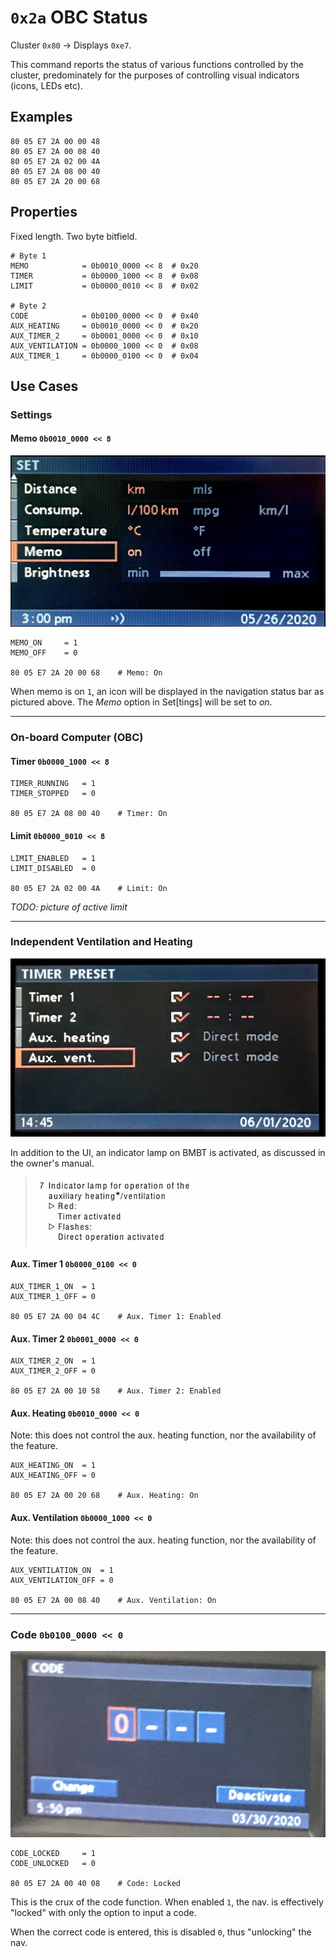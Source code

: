 # `0x2a` OBC Status

Cluster `0x80` → Displays `0xe7`.

This command reports the status of various functions controlled by the cluster, predominately for the purposes of controlling visual indicators (icons, LEDs etc).

## Examples

    80 05 E7 2A 00 00 48
    80 05 E7 2A 00 08 40
    80 05 E7 2A 02 00 4A
    80 05 E7 2A 08 00 40
    80 05 E7 2A 20 00 68

## Properties

Fixed length. Two byte bitfield.

    # Byte 1
    MEMO            = 0b0010_0000 << 8  # 0x20
    TIMER           = 0b0000_1000 << 8  # 0x08
    LIMIT           = 0b0000_0010 << 8  # 0x02
    
    # Byte 2
    CODE            = 0b0100_0000 << 0  # 0x40
    AUX_HEATING     = 0b0010_0000 << 0  # 0x20
    AUX_TIMER_2     = 0b0001_0000 << 0  # 0x10
    AUX_VENTILATION = 0b0000_1000 << 0  # 0x08
    AUX_TIMER_1     = 0b0000_0100 << 0  # 0x04

## Use Cases

### Settings

#### Memo `0b0010_0000 << 8`

![Memo Indicator](obc/memo.jpg)

    MEMO_ON     = 1
    MEMO_OFF    = 0
    
    80 05 E7 2A 20 00 68    # Memo: On

When memo is on `1`, an icon will be displayed in the navigation status bar as pictured above. The *Memo* option in Set[tings] will be set to *on*.

---

### On-board Computer (OBC)

#### Timer `0b0000_1000 << 8`

    TIMER_RUNNING   = 1
    TIMER_STOPPED   = 0
    
    80 05 E7 2A 08 00 40    # Timer: On

#### Limit `0b0000_0010 << 8`

    LIMIT_ENABLED   = 1
    LIMIT_DISABLED  = 0
    
    80 05 E7 2A 02 00 4A    # Limit: On
    
_TODO: picture of active limit_

---

### Independent Ventilation and Heating

![Aux Timers, and Direct Operation](obc/aux_direct.jpg)

In addition to the UI, an indicator lamp on BMBT is activated, as discussed in the owner's manual.

> ![Aux. Indicator Lamp](obc/aux_indicator.jpg)

#### Aux. Timer 1 `0b0000_0100 << 0`

    AUX_TIMER_1_ON  = 1
    AUX_TIMER_1_OFF = 0
    
    80 05 E7 2A 00 04 4C    # Aux. Timer 1: Enabled
    
#### Aux. Timer 2 `0b0001_0000 << 0`

    AUX_TIMER_2_ON  = 1
    AUX_TIMER_2_OFF = 0
    
    80 05 E7 2A 00 10 58    # Aux. Timer 2: Enabled
    
#### Aux. Heating `0b0010_0000 << 0`

Note: this does not control the aux. heating function, nor the availability of the feature.

    AUX_HEATING_ON  = 1
    AUX_HEATING_OFF = 0
    
    80 05 E7 2A 00 20 68    # Aux. Heating: On

#### Aux. Ventilation `0b0000_1000 << 0`

Note: this does not control the aux. heating function, nor the availability of the feature.

    AUX_VENTILATION_ON  = 1
    AUX_VENTILATION_OFF = 0
    
    80 05 E7 2A 00 08 40    # Aux. Ventilation: On
 
 ---
 
### Code `0b0100_0000 << 0`

![Code Enabled](obc/code.jpg)

    CODE_LOCKED     = 1
    CODE_UNLOCKED   = 0
    
    80 05 E7 2A 00 40 08    # Code: Locked

This is the crux of the code function. When enabled `1`, the nav. is effectively "locked" with only the option to input a code.

When the correct code is entered, this is disabled `0`, thus "unlocking" the nav.
